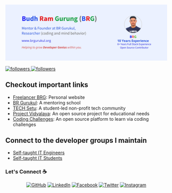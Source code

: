 ![alt text](./images/cover.jpg)

<a href="https://twitter.com/mentorbrg">
  <img alt="followers" title="Follow me on Twitter" src="https://img.shields.io/twitter/follow/mentorbrg?color=55960c&labelColor=488207&label=Follow&logo=twitter&logoColor=white&style=for-the-badge"/>
</a>
<a href="https://github.com/coolbrg">
   <img alt="followers" title="Follow me on Github" src="https://img.shields.io/github/followers/coolbrg?color=236ad3&labelColor=1155ba&style=for-the-badge&logo=github&label=Follow"/>
</a>

## Checkout important links

- [Freelancer BRG](https://freelancerbrg.com): Personal website
- [BR Gurukul](https://brgurukul.org): A mentoring school
- [TECH Setu](https://techsetu.org): A student-led non-profit tech community
- [Project Vidyalaya](https://projectvidyalaya.org): An open source project for educational needs
- [Coding Challenges](https://codingchallenges.org): An open source platform to learn via coding challenges

## Connect to the developer groups I maintain

- [Self-taught IT Engineers](https://www.facebook.com/groups/selftaughtitengineers/)
- [Self-taught IT Students](https://www.facebook.com/groups/selftaughtitstudents/)

### Let's Connect :coffee:

<p align="center">
	<a href="https://github.com/coolbrg"><img src="https://img.icons8.com/fluent/48/000000/github.png" alt="GitHub"/></a>
	<a href="https://www.linkedin.com/in/mentorbrg/"><img src="https://img.icons8.com/fluent/48/000000/linkedin.png" alt="LinkedIn"/></a>
	<a href="https://www.facebook.com/mentorbrg/"><img src="https://img.icons8.com/fluent/48/000000/facebook-new.png" alt="Facebook"/></a>
	<a href="https://twitter.com/mentorbrg"><img src="https://img.icons8.com/fluent/48/000000/twitter.png" alt="Twitter"/></a>
	<a href="https://www.instagram.com/mentorbrg/"><img src="https://img.icons8.com/color/48/000000/instagram-new.png" alt="Instagram"/></a>
</p>
